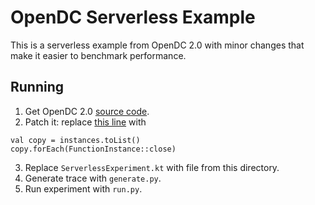 # OpenDC Serverless Example
This is a serverless example from OpenDC 2.0 with minor changes that make it easier to benchmark performance.

## Running
1. Get OpenDC 2.0 [source code](https://github.com/atlarge-research/opendc/releases/tag/v2.0).
2. Patch it: replace [this line](https://github.com/atlarge-research/opendc/blob/prod/opendc-serverless/opendc-serverless-service/src/main/kotlin/org/opendc/serverless/service/FunctionObject.kt#L132) with
```
val copy = instances.toList()
copy.forEach(FunctionInstance::close)
```
3. Replace `ServerlessExperiment.kt` with file from this directory.
4. Generate trace with `generate.py`.
5. Run experiment with `run.py`.
